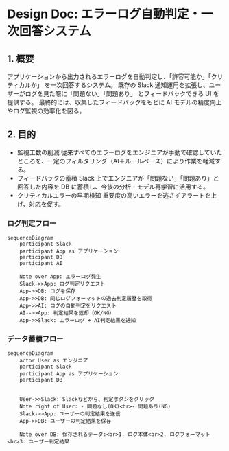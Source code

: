 # Design Doc: エラーログ自動判定・一次回答システム

## 1. 概要

アプリケーションから出力されるエラーログを自動判定し、「許容可能か」「クリティカルか」 を一次回答するシステム。
既存の Slack 通知運用を拡張し、ユーザーがログを見た際に「問題ない」「問題あり」 とフィードバックできる UI を提供する。
最終的には、収集したフィードバックをもとに AI モデルの精度向上やログ監視の効率化を図る。

## 2. 目的

- 監視工数の削減
従来すべてのエラーログをエンジニアが手動で確認していたところを、一定のフィルタリング（AI＋ルールベース）により作業を軽減する。
- フィードバックの蓄積
Slack 上でエンジニアが「問題ない」「問題あり」と回答した内容を DB に蓄積し、今後の分析・モデル再学習に活用する。
- クリティカルエラーの早期検知
重要度の高いエラーを逃さずアラートを上げ、対応を促す。

### ログ判定フロー

```mermaid
sequenceDiagram
    participant Slack
    participant App as アプリケーション
    participant DB
    participant AI

    Note over App: エラーログ発生
    Slack->>App: ログ判定リクエスト
    App->>DB: ログを保存
    App->>DB: 同じログフォーマットの過去判定履歴を取得
    App->>AI: ログの自動判定をリクエスト
    AI-->>App: 判定結果を返却（OK/NG）
    App->>Slack: エラーログ + AI判定結果を通知
```

### データ蓄積フロー

```mermaid
sequenceDiagram
    actor User as エンジニア
    participant Slack
    participant App as アプリケーション
    participant DB


    User->>Slack: Slackなどから、判定ボタンをクリック
    Note right of User: - 問題なし(OK)<br>- 問題あり(NG)
    Slack->>App: ユーザーの判定結果を送信
    App->>DB: ユーザーの判定結果を保存

    Note over DB: 保存されるデータ:<br>1. ログ本体<br>2. ログフォーマット<br>3. ユーザー判定結果
```
